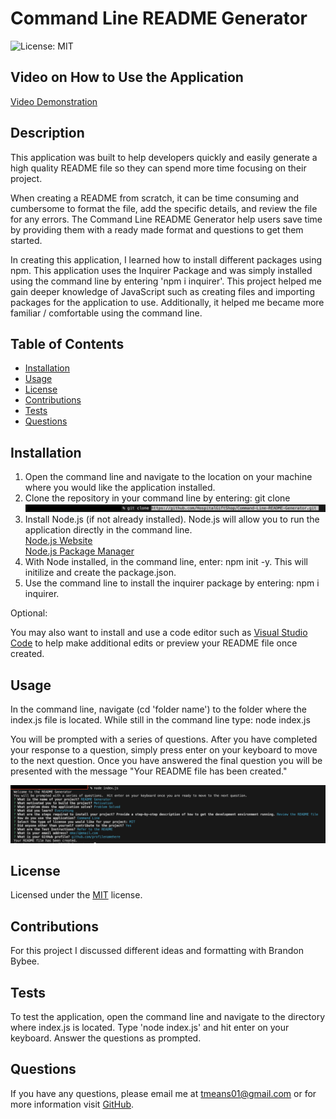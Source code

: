 # Command Line README Generator

  ![License: MIT](https://img.shields.io/badge/License-MIT-orange.svg)

## Video on How to Use the Application

[Video Demonstration](https://drive.google.com/file/d/1D81oyPdXQQl0aJej4O7UXEb8RnmaWPGt/view?usp=drive_link)

## Description

This application was built to help developers quickly and easily generate a high quality README file so they can spend more time focusing on their project.

When creating a README from scratch, it can be time consuming and cumbersome to format the file, add the specific details, and review the file for any errors.  The Command Line README Generator help users save time by providing them with a ready made format and questions to get them started.

In creating this application, I learned how to install different packages using npm.  This application uses the Inquirer Package and was simply installed using the command line by entering 'npm i inquirer'.  This project helped me gain deeper knowledge of JavaScript such as creating files and importing packages for the application to use. Additionally, it helped me became more familiar / comfortable using the command line.

## Table of Contents

- [Installation](#installation)
- [Usage](#usage)
- [License](#license)
- [Contributions](#contributions)
- [Tests](#tests)
- [Questions](#questions)

## Installation

1. Open the command line and navigate to the location on your machine where you would like the application installed.
2. Clone the repository in your command line by entering: git clone
![git clone](git-clone.png)
3. Install Node.js (if not already installed).  Node.js will allow you to run the application directly in the command line. </br>
      [Node.js Website](https://nodejs.org/en) </br>
      [Node.js Package Manager](https://nodejs.org/en/download/package-manager)
4. With Node installed, in the command line, enter: npm init -y.  This will initilize and create the package.json.
5. Use the command line to install the inquirer package by entering: npm i inquirer.

Optional:

You may also want to install and use a code editor such as [Visual Studio Code](https://code.visualstudio.com/) to help make additional edits or preview your README file once created.

## Usage

In the command line, navigate (cd 'folder name') to the folder where the index.js file is located.  While still in the command line type: node index.js

You will be prompted with a series of questions.  After you have completed your response to a question, simply press enter on your keyboard to move to the next question.  Once you have answered the final question you will be presented with the message "Your README file has been created."  

![Command Line Prompts](command-line-prompts.png)

## License

Licensed under the [MIT](https://opensource.org/licenses/MIT) license.

## Contributions

For this project I discussed different ideas and formatting with Brandon Bybee.

## Tests

To test the application, open the command line and navigate to the directory where index.js is located.  Type 'node index.js' and hit enter on your keyboard.  Answer the questions as prompted.

## Questions

If you have any questions, please email me at <tmeans01@gmail.com> or for more information visit [GitHub](https://github.com/HospitalGiftShop).
